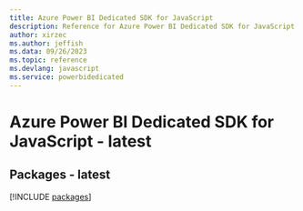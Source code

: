```yaml
---
title: Azure Power BI Dedicated SDK for JavaScript
description: Reference for Azure Power BI Dedicated SDK for JavaScript
author: xirzec
ms.author: jeffish
ms.data: 09/26/2023
ms.topic: reference
ms.devlang: javascript
ms.service: powerbidedicated
---
```

# Azure Power BI Dedicated SDK for JavaScript - latest
## Packages - latest
[!INCLUDE [packages](power-bi-dedicated-index.md)]